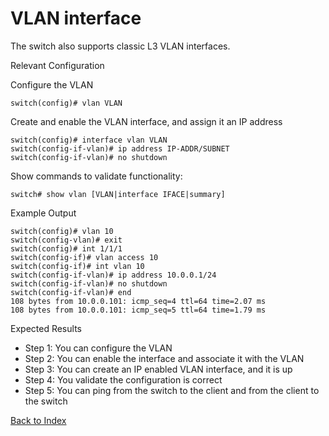 # VLAN interface 

The switch also supports classic L3 VLAN interfaces. 

Relevant Configuration 

Configure the VLAN 

```
switch(config)# vlan VLAN
```

Create and enable the VLAN interface, and assign it an IP address 

```
switch(config)# interface vlan VLAN
switch(config-if-vlan)# ip address IP-ADDR/SUBNET
switch(config-if-vlan)# no shutdown
```

Show commands to validate functionality:  

```
switch# show vlan [VLAN|interface IFACE|summary]
```

Example Output 

```
switch(config)# vlan 10
switch(config-vlan)# exit
switch(config)# int 1/1/1
switch(config-if)# vlan access 10
switch(config-if)# int vlan 10
switch(config-if-vlan)# ip address 10.0.0.1/24
switch(config-if-vlan)# no shutdown
switch(config-if-vlan)# end
108 bytes from 10.0.0.101: icmp_seq=4 ttl=64 time=2.07 ms
108 bytes from 10.0.0.101: icmp_seq=5 ttl=64 time=1.79 ms
```

Expected Results 

* Step 1: You can configure the VLAN
* Step 2: You can enable the interface and associate it with the VLAN
* Step 3: You can create an IP enabled VLAN interface, and it is up
* Step 4: You validate the configuration is correct
* Step 5: You can ping from the switch to the client and from the client to the switch  

[Back to Index](./index.md)